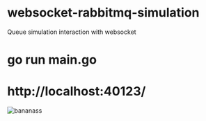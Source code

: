 # websocket-rabbitmq-simulation
 Queue simulation interaction with websocket

# go run main.go
# http://localhost:40123/

![bananass](https://github.com/abdullahb53/websocket-rabbitmq-simulation/assets/29378922/644f905d-03f5-43cd-962b-0fabe4e65b2d)
